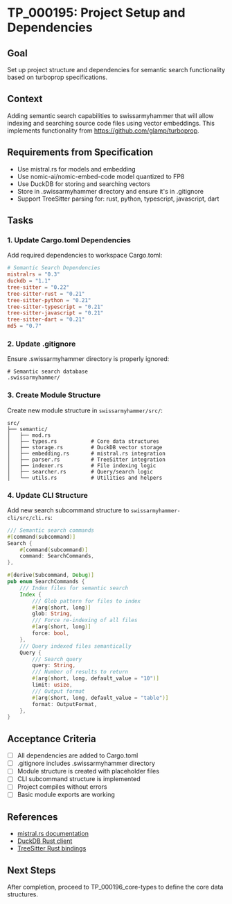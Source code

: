 # TP_000195: Project Setup and Dependencies

## Goal
Set up project structure and dependencies for semantic search functionality based on turboprop specifications.

## Context
Adding semantic search capabilities to swissarmyhammer that will allow indexing and searching source code files using vector embeddings. This implements functionality from https://github.com/glamp/turboprop.

## Requirements from Specification
- Use mistral.rs for models and embedding
- Use nomic-ai/nomic-embed-code model quantized to FP8
- Use DuckDB for storing and searching vectors
- Store in .swissarmyhammer directory and ensure it's in .gitignore
- Support TreeSitter parsing for: rust, python, typescript, javascript, dart

## Tasks

### 1. Update Cargo.toml Dependencies
Add required dependencies to workspace Cargo.toml:
```toml
# Semantic Search Dependencies
mistralrs = "0.3"
duckdb = "1.1"
tree-sitter = "0.22"
tree-sitter-rust = "0.21"
tree-sitter-python = "0.21" 
tree-sitter-typescript = "0.21"
tree-sitter-javascript = "0.21"
tree-sitter-dart = "0.21"
md5 = "0.7"
```

### 2. Update .gitignore
Ensure .swissarmyhammer directory is properly ignored:
```
# Semantic search database
.swissarmyhammer/
```

### 3. Create Module Structure
Create new module structure in `swissarmyhammer/src/`:
```
src/
├── semantic/
│   ├── mod.rs
│   ├── types.rs           # Core data structures
│   ├── storage.rs         # DuckDB vector storage
│   ├── embedding.rs       # mistral.rs integration
│   ├── parser.rs          # TreeSitter integration
│   ├── indexer.rs         # File indexing logic
│   ├── searcher.rs        # Query/search logic
│   └── utils.rs           # Utilities and helpers
```

### 4. Update CLI Structure
Add new search subcommand structure to `swissarmyhammer-cli/src/cli.rs`:
```rust
/// Semantic search commands
#[command(subcommand)]
Search {
    #[command(subcommand)]
    command: SearchCommands,
},

#[derive(Subcommand, Debug)]
pub enum SearchCommands {
    /// Index files for semantic search
    Index {
        /// Glob pattern for files to index
        #[arg(short, long)]
        glob: String,
        /// Force re-indexing of all files
        #[arg(short, long)]
        force: bool,
    },
    /// Query indexed files semantically
    Query {
        /// Search query
        query: String,
        /// Number of results to return
        #[arg(short, long, default_value = "10")]
        limit: usize,
        /// Output format
        #[arg(short, long, default_value = "table")]
        format: OutputFormat,
    },
}
```

## Acceptance Criteria
- [ ] All dependencies are added to Cargo.toml
- [ ] .gitignore includes .swissarmyhammer directory
- [ ] Module structure is created with placeholder files
- [ ] CLI subcommand structure is implemented
- [ ] Project compiles without errors
- [ ] Basic module exports are working

## References
- [mistral.rs documentation](https://docs.rs/mistralrs/)
- [DuckDB Rust client](https://docs.rs/duckdb/)
- [TreeSitter Rust bindings](https://docs.rs/tree-sitter/)

## Next Steps
After completion, proceed to TP_000196_core-types to define the core data structures.